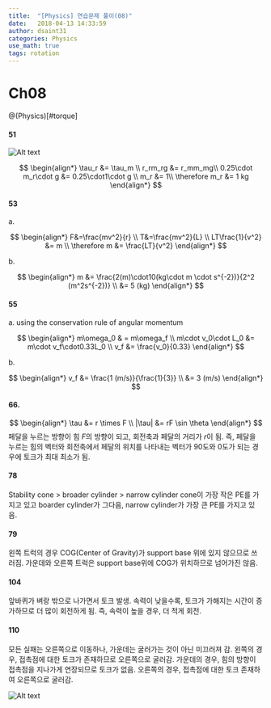 ```yaml
---
title:  "[Physics] 연습문제 풀이(08)"
date:   2018-04-13 14:33:59
author: dsaint31
categories: Physics
use_math: true
tags: rotation
---
```


# Ch08
@(Physics)[#torque]

#### 51

![Alt text](https://docs.google.com/drawings/d/e/2PACX-1vTRB-eQgNwaw-Q6Ds3ZfjqQ8SVMLTF1f7V09R_c_sl_VaTyC6dvMbL_x3I2NI9j6A8YazjaKK-qz9sM/pub?w=387&h=239)

$$
\begin{align*}
\tau_r &= \tau_m \\
r_rm_rg &= r_mm_mg\\
0.25\cdot m_r\cdot g &= 0.25\cdot1\cdot g \\
 m_r &= 1\\
 \therefore m_r &= 1 kg
\end{align*}
$$

#### 53

a.

$$
\begin{align*}
F&=\frac{mv^2}{r} \\
T&=\frac{mv^2}{L} \\
LT\frac{1}{v^2} &= m \\
\therefore m &= \frac{LT}{v^2}
\end{align*}
$$

b.

$$
\begin{align*}
m &= \frac{2(m)\cdot10(kg\cdot m \cdot s^{-2})}{2^2 (m^2s^{-2})} \\
&= 5 (kg)
\end{align*}
$$

#### 55

a.
using the conservation rule of angular momentum

$$
\begin{align*}
m\omega_0 & = m\omega_f \\
m\cdot v_0\cdot L_0 &= m\cdot v_f\cdot0.33L_0 \\
v_f &= \frac{v_0}{0.33}
\end{align*}
$$

b.

$$
\begin{align*}
v_f  &= \frac{1 (m/s)}{\frac{1}{3}}  \\
&= 3 (m/s)
\end{align*}
$$

#### 66.

$$
\begin{align*}
\tau &= r \times F \\
|\tau| &= rF \sin \theta
\end{align*}
$$
페달을 누르는 방향이 힘 $F$의 방향이 되고, 회전축과 페달의 거리가 $r$이 됨.
즉, 페달을 누르는 힘의 벡터와 회전축에서 페달의 위치를 나타내는 벡터가 90도와 0도가 되는 경우에 토크가 최대 최소가 됨.

#### 78

Stability
cone > broader cylinder > narrow cylinder
cone이 가장 작은 PE를 가지고 있고 boarder cylinder가 그다음, narrow cylinder가 가장 큰 PE를 가지고 있음.

#### 79

왼쪽 트럭의 경우 COG(Center of Gravity)가 support base 위에 있지 않으므로 쓰러짐.
가운데와 오른쪽 트럭은 support base위에 COG가 위치하므로 넘어가진 않음.

#### 104

앞바퀴가 벼랑 밖으로 나가면서 토크 발생.
속력이 낮을수록, 토크가 가해지는 시간이 증가하므로 더 많이 회전하게 됨.
즉, 속력이 높을 경우, 더 적게 회전.

#### 110

모든 실패는 오른쪽으로 이동하나, 가운데는 굴러가는 것이 아닌 미끄러져 감.
왼쪽의 경우, 접촉점에 대한 토크가 존재하므로 오른쪽으로 굴러감.
가운데의 경우, 힘의 방향이 접촉점을 지나가게 연장되므로 토크가 없음.
오른쪽의 경우, 접촉점에 대한 토크 존재하여 오른쪽으로 굴러감.

![Alt text](https://docs.google.com/drawings/d/e/2PACX-1vQGBLmE6hU6QqOqTHdcKvqKHTKZsdavBbZfLQNcaLqE20dC4mPl-gZ-PcDN9kMubrPVU9Pl7m7aqYuw/pub?w=380&h=100)

